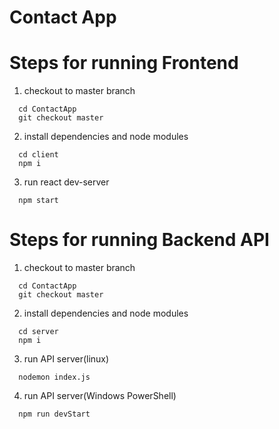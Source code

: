 # Contact App
# Steps for running Frontend

1) checkout to master branch
  ```shell 
    cd ContactApp
    git checkout master
  ```
2) install dependencies and node modules 
  ```shell 
    cd client
    npm i 
  ```
3) run react dev-server
  ```shell 
    npm start 
  ```
# Steps for running Backend API  
  
1) checkout to master branch
  ```shell 
    cd ContactApp
    git checkout master
  ```
2) install dependencies and node modules 
  ```shell 
    cd server
    npm i 
  ```
3) run API server(linux)
  ```shell 
    nodemon index.js 
  ```
4) run API server(Windows PowerShell)
  ```shell 
    npm run devStart
  ```
